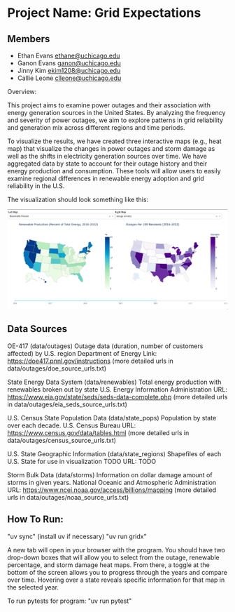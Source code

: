# Project Name: Grid Expectations

## Members

- Ethan Evans ethane@uchicago.edu
- Ganon Evans ganon@uchicago.edu
- Jinny Kim ekim1208@uchicago.edu
- Callie Leone clleone@uchicago.edu

Overview:

This project aims to examine power outages and their association with energy generation
sources in the United States. By analyzing the frequency and severity of power outages,
we aim to explore patterns in grid reliability and generation mix across different
regions and time periods. 

To visualize the results, we have created three interactive maps (e.g., heat map)
that visualize the changes in power outages and storm damage as well as the 
shifts in electricity generation sources over time. We have aggregated data by 
state to account for their outage history and their energy production and consumption. 
These tools will allow users to easily examine regional differences in renewable energy 
adoption and grid reliability in the U.S.

The visualization should look something like this:

![visualization output](output.png)


## Data Sources 

OE-417 (data/outages)
Outage data (duration, number of customers affected) by U.S. region
Department of Energy
Link: https://doe417.pnnl.gov/instructions
      (more detailed urls in data/outages/doe_source_urls.txt)


State Energy Data System (data/renewables)
Total energy production with renewables broken out by state
U.S. Energy Information Administration
URL: 
    https://www.eia.gov/state/seds/seds-data-complete.php
    (more detailed urls in data/outages/eia_seds_source_urls.txt)


U.S. Census State Population Data (data/state_pops)
Population by state over each decade.
U.S. Census Bureau
URL: 
    https://www.census.gov/data/tables.html
    (more detailed urls in data/outages/census_source_urls.txt)


U.S. State Geographic Information (data/state_regions)
Shapefiles of each U.S. State for use in visualization
TODO
URL: 
    TODO


Storm Bulk Data (data/storms)
Information on dollar damage amount of storms in given years. 
National Oceanic and Atmospheric Administration
URL: 
    https://www.ncei.noaa.gov/access/billions/mapping
    (more detailed urls in data/outages/noaa_source_urls.txt)



## How To Run:

"uv sync" (install uv if necessary)
"uv run gridx"

A new tab will open in your browser with the program. You should have two drop-down boxes that will allow you to select from the outage, renewable percentage, and storm damage heat maps. From there, a toggle at the bottom of the screen allows you to progress through the years and compare over time. Hovering over a state reveals specific information for that map in the selected year.

To run pytests for program:
"uv run pytest"
